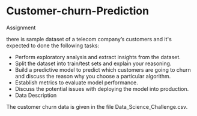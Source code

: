 # Customer-churn-Prediction

Assignment

there is sample dataset of a telecom company’s customers and it's expected to done the following tasks:

- Perform exploratory analysis and extract insights from the dataset.
- Split the dataset into train/test sets and explain your reasoning.
- Build a predictive model to predict which customers are going to churn and discuss the reason why you choose a particular algorithm.
- Establish metrics to evaluate model performance.
- Discuss the potential issues with deploying the model into production.
- Data Description

The customer churn data is given in the file Data_Science_Challenge.csv. 
